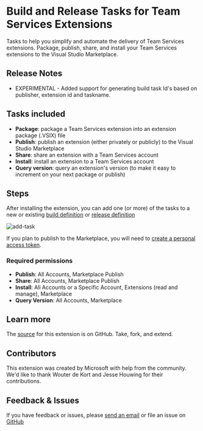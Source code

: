 # Build and Release Tasks for Team Services Extensions

Tasks to help you simplify and automate the delivery of Team Services extensions. Package, publish, share, and install your Team Services extensions to the Visual Studio Marketplace.

## Release Notes

* EXPERIMENTAL - Added support for generating build task Id's based on publisher, extension id and taskname.

## Tasks included

* **Package**: package a Team Services extension into an extension package (.VSIX) file
* **Publish**: publish an extension (either privately or publicly) to the Visual Studio Marketplace
* **Share**: share an extension with a Team Services account
* **Install**: install an extension to a Team Services account
* **Query version**: query an extension's version (to make it easy to increment on your next package or publish)

## Steps

After installing the extension, you can add one (or more) of the tasks to a new or existing [build definition](https://www.visualstudio.com/en-us/docs/build/define/create) or [release definition](https://www.visualstudio.com/en-us/docs/release/author-release-definition/more-release-definition)

![add-task](add-task.png)

If you plan to publish to the Marketplace, you will need to [create a personal access token](https://www.visualstudio.com/docs/setup-admin/team-services/use-personal-access-tokens-to-authenticate). 
 
### Required permissions
 
 * **Publish**: All Accounts, Marketplace Publish
 * **Share**: All Accounts, Marketplace Publish
 * **Install**: All Accounts or a Specific Account, Extensions (read and manage), Marketplace
 * **Query Version**: All Accounts, Marketplace
 
## Learn more

The [source](https://github.com/Microsoft/vsts-extension-build-release-tasks) for this extension is on GitHub. Take, fork, and extend.

## Contributors

This extension was created by Microsoft with help from the community. We'd like to thank Wouter de Kort and Jesse Houwing for their contributions.

## Feedback & Issues

If you have feedback or issues, please [send an email](mailto:vsointegration@microsoft.com) or file an issue on [GitHub](https://github.com/Microsoft/vsts-extension-build-release-tasks/issues)